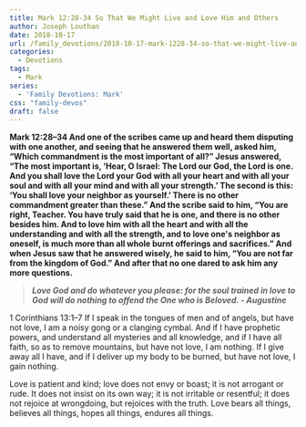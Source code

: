 ```yaml
---
title: Mark 12:28-34 So That We Might Live and Love Him and Others
author: Joseph Louthan
date: 2018-10-17
url: /family_devotions/2018-10-17-mark-1228-34-so-that-we-might-live-and-l.md/
categories:
  - Devotions
tags:
  - Mark
series:
  - 'Family Devotions: Mark'
css: "family-devos"
draft: false
---
```


**Mark 12:28–34 And one of the scribes came up and heard them disputing with one another, and seeing that he answered them well, asked him, “Which commandment is the most important of all?” Jesus answered, “The most important is, ‘Hear, O Israel: The Lord our God, the Lord is one. And you shall love the Lord your God with all your heart and with all your soul and with all your mind and with all your strength.’ The second is this: ‘You shall love your neighbor as yourself.’ There is no other commandment greater than these.” And the scribe said to him, “You are right, Teacher. You have truly said that he is one, and there is no other besides him. And to love him with all the heart and with all the understanding and with all the strength, and to love one's neighbor as oneself, is much more than all whole burnt offerings and sacrifices.” And when Jesus saw that he answered wisely, he said to him, “You are not far from the kingdom of God.” And after that no one dared to ask him any more questions.**

>***Love God and do whatever you please: for the soul trained in love to God will do nothing to offend the One who is Beloved. - Augustine***

1 Corinthians 13:1–7 If I speak in the tongues of men and of angels, but have not love, I am a noisy gong or a clanging cymbal. And if I have prophetic powers, and understand all mysteries and all knowledge, and if I have all faith, so as to remove mountains, but have not love, I am nothing. If I give away all I have, and if I deliver up my body to be burned, but have not love, I gain nothing.

Love is patient and kind; love does not envy or boast; it is not arrogant or rude. It does not insist on its own way; it is not irritable or resentful; it does not rejoice at wrongdoing, but rejoices with the truth. Love bears all things, believes all things, hopes all things, endures all things. 